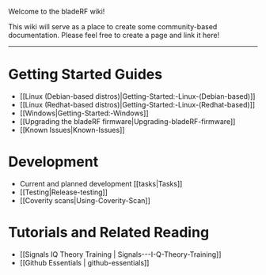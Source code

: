 Welcome to the bladeRF wiki!

This wiki will serve as a place to create some community-based documentation. Please feel free to create a page and link it here!


***

# Getting Started Guides #
* [[Linux (Debian-based distros)|Getting-Started:-Linux-(Debian-based)]]
* [[Linux (Redhat-based distros)|Getting-Started:-Linux-(Redhat-based)]]
* [[Windows|Getting-Started:-Windows]]
* [[Upgrading the bladeRF firmware|Upgrading-bladeRF-firmware]]
* [[Known Issues|Known-Issues]]

# Development #

* Current and planned development [[tasks|Tasks]]
* [[Testing|Release-testing]]
* [[Coverity scans|Using-Coverity-Scan]]

# Tutorials and Related Reading #
* [[Signals IQ Theory Training | Signals---I-Q-Theory-Training]]
* [[Github Essentials | github-essentials]]

